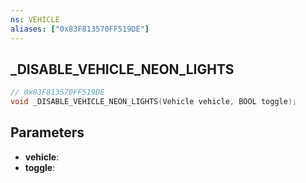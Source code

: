 ```yaml
---
ns: VEHICLE
aliases: ["0x83F813570FF519DE"]
---
```

## _DISABLE_VEHICLE_NEON_LIGHTS

```c
// 0x83F813570FF519DE
void _DISABLE_VEHICLE_NEON_LIGHTS(Vehicle vehicle, BOOL toggle);
```


## Parameters
* **vehicle**: 
* **toggle**:

